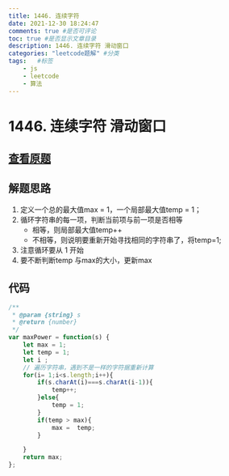 ```yaml
---
title: 1446. 连续字符
date: 2021-12-30 18:24:47
comments: true #是否可评论
toc: true #是否显示文章目录
description: 1446. 连续字符 滑动窗口
categories: "leetcode题解" #分类
tags:   #标签
    - js
    - leetcode
    - 算法
---
```


# 1446. 连续字符 滑动窗口

## [查看原题](https://leetcode-cn.com/problems/consecutive-characters/)

## 解题思路
1. 定义一个总的最大值max = 1，一个局部最大值temp = 1；
2. 循环字符串的每一项，判断当前项与前一项是否相等
	- 相等，则局部最大值temp++
	- 不相等，则说明要重新开始寻找相同的字符串了，将temp=1;
3. 注意循环要从 1 开始
4. 要不断判断temp 与max的大小，更新max

## 代码

```javascript
/**
 * @param {string} s
 * @return {number}
 */
var maxPower = function(s) {
	let max = 1;
	let temp = 1;
	let i ;
	// 遍历字符串，遇到不是一样的字符据重新计算
	for(i= 1;i<s.length;i++){
		if(s.charAt(i)===s.charAt(i-1)){
			temp++;
		}else{
			temp = 1;
		}
		if(temp > max){
			max =  temp;
		}

	}
	return max;
};
```